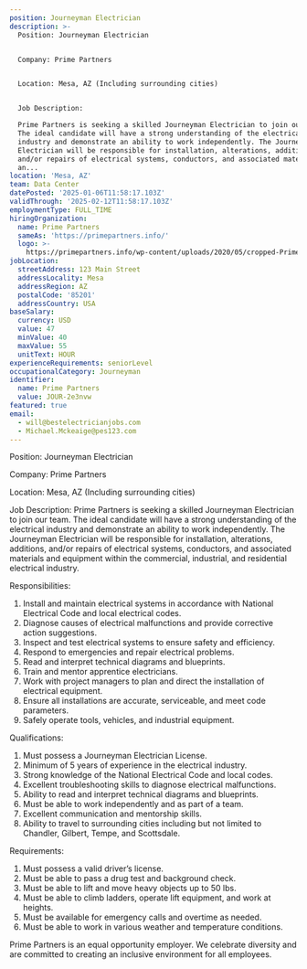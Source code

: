 ```yaml
---
position: Journeyman Electrician
description: >-
  Position: Journeyman Electrician


  Company: Prime Partners


  Location: Mesa, AZ (Including surrounding cities)


  Job Description:

  Prime Partners is seeking a skilled Journeyman Electrician to join our team.
  The ideal candidate will have a strong understanding of the electrical
  industry and demonstrate an ability to work independently. The Journeyman
  Electrician will be responsible for installation, alterations, additions,
  and/or repairs of electrical systems, conductors, and associated materials
  an...
location: 'Mesa, AZ'
team: Data Center
datePosted: '2025-01-06T11:58:17.103Z'
validThrough: '2025-02-12T11:58:17.103Z'
employmentType: FULL_TIME
hiringOrganization:
  name: Prime Partners
  sameAs: 'https://primepartners.info/'
  logo: >-
    https://primepartners.info/wp-content/uploads/2020/05/cropped-Prime-Partners-Logo-NO-BG-1-1.png
jobLocation:
  streetAddress: 123 Main Street
  addressLocality: Mesa
  addressRegion: AZ
  postalCode: '85201'
  addressCountry: USA
baseSalary:
  currency: USD
  value: 47
  minValue: 40
  maxValue: 55
  unitText: HOUR
experienceRequirements: seniorLevel
occupationalCategory: Journeyman
identifier:
  name: Prime Partners
  value: JOUR-2e3nvw
featured: true
email:
  - will@bestelectricianjobs.com
  - Michael.Mckeaige@pes123.com
---
```




Position: Journeyman Electrician

Company: Prime Partners

Location: Mesa, AZ (Including surrounding cities)

Job Description:
Prime Partners is seeking a skilled Journeyman Electrician to join our team. The ideal candidate will have a strong understanding of the electrical industry and demonstrate an ability to work independently. The Journeyman Electrician will be responsible for installation, alterations, additions, and/or repairs of electrical systems, conductors, and associated materials and equipment within the commercial, industrial, and residential electrical industry.

Responsibilities:

1. Install and maintain electrical systems in accordance with National Electrical Code and local electrical codes.
2. Diagnose causes of electrical malfunctions and provide corrective action suggestions.
3. Inspect and test electrical systems to ensure safety and efficiency.
4. Respond to emergencies and repair electrical problems.
5. Read and interpret technical diagrams and blueprints.
6. Train and mentor apprentice electricians.
7. Work with project managers to plan and direct the installation of electrical equipment.
8. Ensure all installations are accurate, serviceable, and meet code parameters.
9. Safely operate tools, vehicles, and industrial equipment.

Qualifications:

1. Must possess a Journeyman Electrician License.
2. Minimum of 5 years of experience in the electrical industry.
3. Strong knowledge of the National Electrical Code and local codes.
4. Excellent troubleshooting skills to diagnose electrical malfunctions.
5. Ability to read and interpret technical diagrams and blueprints.
6. Must be able to work independently and as part of a team.
7. Excellent communication and mentorship skills.
8. Ability to travel to surrounding cities including but not limited to Chandler, Gilbert, Tempe, and Scottsdale.

Requirements:

1. Must possess a valid driver’s license.
2. Must be able to pass a drug test and background check.
3. Must be able to lift and move heavy objects up to 50 lbs.
4. Must be able to climb ladders, operate lift equipment, and work at heights.
5. Must be available for emergency calls and overtime as needed.
6. Must be able to work in various weather and temperature conditions.

Prime Partners is an equal opportunity employer. We celebrate diversity and are committed to creating an inclusive environment for all employees.
